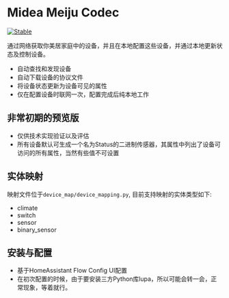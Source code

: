 # Midea Meiju Codec
 
 [![Stable](https://img.shields.io/github/v/release/georgezhao2010/midea-meiju-codec)](https://github.com/georgezhao2010/midea-meiju-codec/releases/latest)

通过网络获取你美居家庭中的设备，并且在本地配置这些设备，并通过本地更新状态及控制设备。

- 自动查找和发现设备
- 自动下载设备的协议文件
- 将设备状态更新为设备可见的属性
- 仅在配置设备时联网一次，配置完成后纯本地工作

## 非常初期的预览版
- 仅供技术实现验证以及评估
- 所有设备默认可生成一个名为Status的二进制传感器，其属性中列出了设备可访问的所有属性，当然有些值不可设置

## 实体映射
映射文件位于`device_map/device_mapping.py`, 目前支持映射的实体类型如下:
- climate
- switch
- sensor
- binary_sensor

## 安装与配置
- 基于HomeAssistant Flow Config UI配置
- 在初次配置的时候，由于要安装三方Python库lupa，所以可能会转一会，正常现象，等着就行。
